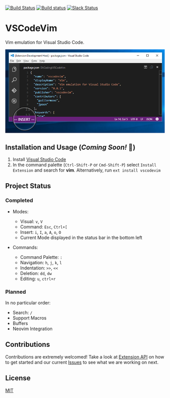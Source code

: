 [![Build Status](https://travis-ci.org/VSCodeVim/Vim.svg?branch=master)](https://travis-ci.org/VSCodeVim/Vim) [![Build status](https://ci.appveyor.com/api/projects/status/0t6ljij7g5h0ddx8?svg=true)](https://ci.appveyor.com/project/guillermooo/vim) [![Slack Status](http://slackin.westus.cloudapp.azure.com/badge.svg)](http://slackin.westus.cloudapp.azure.com)

# VSCodeVim

Vim emulation for Visual Studio Code. 

![Screenshot](images/screen.png)

## Installation and Usage (*Coming Soon!* :gift:)

1. Install [Visual Studio Code](https://code.visualstudio.com/)
2. In the command palette (`Ctrl-Shift-P` or `Cmd-Shift-P`) select `Install Extension` and search for **vim**. Alternatively, run `ext install vscodevim`

## Project Status

### Completed

* Modes:
    * Visual: `v`, `V`
    * Command: `Esc`, `Ctrl+[`
	* Insert: `i`, `I`, `a`, `A`, `o`, `O`
	* Current Mode displayed in the status bar in the bottom left

* Commands:
	* Command Palette: `:`
	* Navigation: `h`, `j`, `k`, `l`
	* Indentation: `>>`, `<<`
	* Deletion: `dd`, `dw`
	* Editing: `u`, `ctrl+r`

### Planned

In no particular order:

* Search: `/`	
* Support Macros
* Buffers
* Neovim Integration

## Contributions

Contributions are extremely welcomed! Take a look at [Extension API](https://code.visualstudio.com/docs/extensionAPI/overview) on how to get started and our current [Issues](https://github.com/VSCodeVim/Vim/issues) to see what we are working on next.

## License

[MIT](LICENSE.txt)
